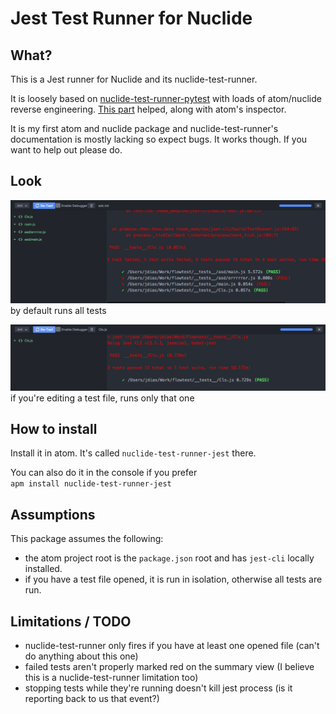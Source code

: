 # Jest Test Runner for Nuclide


## What?

This is a Jest runner for Nuclide and its nuclide-test-runner.

It is loosely based on [nuclide-test-runner-pytest](https://github.com/klorenz/nuclide-test-runner-pytest) with loads of atom/nuclide reverse engineering.
[This part](https://github.com/facebook/nuclide/blob/master/pkg/nuclide-test-runner/lib/TestRunnerController.js#L266) helped, along with atom's inspector.

It is my first atom and nuclide package and nuclide-test-runner's documentation is mostly lacking so expect bugs.
It works though. If you want to help out please do.


## Look

![all](shots/all.png)  
by default runs all tests

![single](shots/single.png)  
if you're editing a test file, runs only that one


## How to install

Install it in atom. It's called `nuclide-test-runner-jest` there.

You can also do it in the console if you prefer  
`apm install nuclide-test-runner-jest`


## Assumptions

This package assumes the following:

* the atom project root is the `package.json` root and has `jest-cli` locally installed.
* if you have a test file opened, it is run in isolation, otherwise all tests are run.


## Limitations / TODO

* nuclide-test-runner only fires if you have at least one opened file (can't do anything about this one)
* failed tests aren't properly marked red on the summary view (I believe this is a nuclide-test-runner limitation too)
* stopping tests while they're running doesn't kill jest process (is it reporting back to us that event?)
